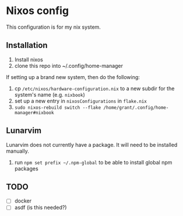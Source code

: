 # Nixos config

This configuration is for my nix system.

## Installation

1. Install nixos
1. clone this repo into ~/.config/home-manager

If setting up a brand new system, then do the following:

1. cp `/etc/nixos/hardware-configuration.nix` to a new subdir for the system's name (e.g. `nixbook`)
1. set up a new entry in `nixosConfigurations` in `flake.nix`
1. `sudo nixos-rebuild switch --flake /home/grant/.config/home-manager#nixbook`

## Lunarvim

Lunarvim does not currently have a package.  It will need to be installed manually.

1. run `npm set prefix ~/.npm-global` to be able to install global npm packages

## TODO

- [ ] docker
- [ ] asdf (is this needed?)
